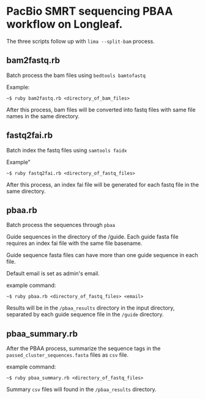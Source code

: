 # PacBio SMRT sequencing PBAA workflow on Longleaf.

The three scripts follow up with  `lima --split-bam` process.

## bam2fastq.rb

Batch process the bam files using `bedtools bamtofastq`

Example:

```console
~$ ruby bam2fastq.rb <directory_of_bam_files>
```
After this process, bam files will be converted into fastq files with same file names in the same directory.

## fastq2fai.rb

Batch index the fastq files using `samtools faidx`

Example"

```console
~$ ruby fastq2fai.rb <directory_of_fastq_files>
```

After this process, an index fai file will be generated for each fastq file in the same directory.

## pbaa.rb

Batch process the sequences through `pbaa`

Guide sequences in the directory of the /guide. Each guide fasta file requires an index fai file with the same file basename.

Guide sequence fasta files can have more than one guide sequence in each file.

Default email is set as admin's email.

example command:

```console
~$ ruby pbaa.rb <directory_of_fastq_files> <email>
```

Results will be in the `/pbaa_results` directory in the input directory, separated by each guide sequence file in the `/guide` directory.

## pbaa_summary.rb

After the PBAA process, summarize the sequence tags in the `passed_cluster_sequences.fasta` files as `csv` file.

example command:

```console
~$ ruby pbaa_summary.rb <directory_of_fastq_files>
```

Summary `csv` files will found in the `/pbaa_results` directory.
